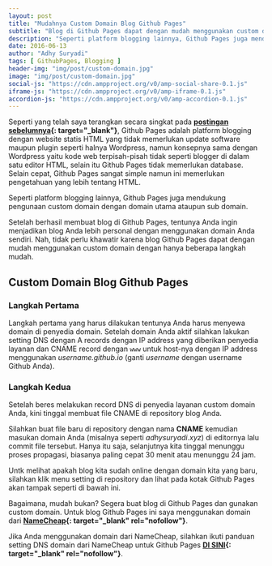 ```yaml
---
layout: post
title: "Mudahnya Custom Domain Blog Github Pages"
subtitle: "Blog di Github Pages dapat dengan mudah menggunakan custom domain."
description: "Seperti platform blogging lainnya, Github Pages juga mendukung pengunaan custom domain dengan domain utama ataupun sub domain."
date: 2016-06-13
author: "Adhy Suryadi"
tags: [ GithubPages, Blogging ]
header-img: "img/post/custom-domain.jpg"
image: "img/post/custom-domain.jpg"
social-js: "https://cdn.ampproject.org/v0/amp-social-share-0.1.js"
iframe-js: "https://cdn.ampproject.org/v0/amp-iframe-0.1.js"
accordion-js: "https://cdn.ampproject.org/v0/amp-accordion-0.1.js"
---
```


Seperti yang telah saya terangkan secara singkat pada **[postingan sebelumnya](http://adhysuryadi.xyz/blogger-wordpress-github/ "postingan sebelumnya"){: target="_blank"}**, Github Pages adalah platform blogging dengan website statis HTML yang tidak memerlukan update software maupun plugin seperti halnya Wordpress, namun konsepnya sama dengan Wordpress yaitu kode web terpisah-pisah tidak seperti blogger di dalam satu editor HTML, selain itu Github Pages tidak memerlukan database. Selain cepat, Github Pages sangat simple namun ini memerlukan pengetahuan yang lebih tentang HTML.

Seperti platform blogging lainnya, Github Pages juga mendukung pengunaan custom domain dengan domain utama ataupun sub domain.

Setelah berhasil membuat blog di Github Pages, tentunya Anda ingin menjadikan blog Anda lebih personal dengan menggunakan domain Anda sendiri. Nah, tidak perlu khawatir karena blog Github Pages dapat dengan mudah menggunakan custom domain dengan hanya beberapa langkah mudah.

## Custom Domain Blog Github Pages

### Langkah Pertama
Langkah pertama yang harus dilakukan tentunya Anda harus menyewa domain di penyedia domain. Setelah domain Anda aktif silahkan lakukan setting DNS dengan A records dengan IP address yang diberikan penyedia layanan dan CNAME record dengan `www` untuk host-nya dengan IP address menggunakan *username.github.io* (ganti *username* dengan username Github Anda).

### Langkah Kedua
Setelah beres melakukan record DNS di penyedia layanan custom domain Anda, kini tinggal membuat file CNAME di repository blog Anda.

Silahkan buat file baru di repository dengan nama **CNAME** kemudian masukan domain Anda (misalnya seperti *adhysuryadi.xyz*) di editornya lalu commit file tersebut. Hanya itu saja, selanjutnya kita tinggal menunggu proses propagasi, biasanya paling cepat 30 menit atau menunggu 24 jam.

Untk melihat apakah blog kita sudah online dengan domain kita yang baru, silahkan klik menu setting di repository dan lihat pada kotak Github Pages akan tampak seperti di bawah ini.

<amp-img src="{{ site.baseurl }}/img/post/custom-github.jpg"
      width="750"
      height="406"
      layout="responsive"
      alt="Custom Domain"></amp-img>

Bagaimana, mudah bukan? Segera buat blog di Github Pages dan gunakan custom domain. Untuk blog Github Pages ini saya menggunakan domain dari **[NameCheap](https://www.namecheap.com/?aff=101617 "NameCheap"){: target="_blank" rel="nofollow"}**.

Jika Anda menggunakan domain dari NameCheap, silahkan ikuti panduan setting DNS domain dari NameCheap untuk Github Pages **[DI SINI](https://www.namecheap.com/support/knowledgebase/article.aspx/9645/2208/how-do-i-link-my-domain-to-github-pages "DI SINI"){: target="_blank" rel="nofollow"}**.
